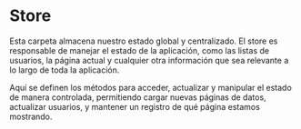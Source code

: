 # Store

Esta carpeta almacena nuestro estado global y centralizado. El store es responsable de manejar el estado de la aplicación, como las listas de usuarios, la página actual y cualquier otra información que sea relevante a lo largo de toda la aplicación.

Aquí se definen los métodos para acceder, actualizar y manipular el estado de manera controlada, permitiendo cargar nuevas páginas de datos, actualizar usuarios, y mantener un registro de qué página estamos mostrando.
